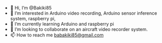 - 👋 Hi, I’m @Bakiki85
- 👀 I’m interested in Arduino video recording, Arduino sensor inference system, raspberry pi, 
- 🌱 I’m currently learning Arduino and raspberry pi
- 💞️ I’m looking to collaborate on an aircraft video recorder system.
- 📫 How to reach me babakiki85@gmail.com

<!---
Bakiki85/Bakiki85 is a ✨ special ✨ repository because its `README.md` (this file) appears on your GitHub profile.
You can click the Preview link to take a look at your changes.
--->
